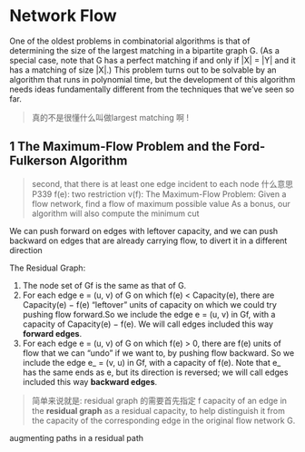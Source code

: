 # Network Flow

One of the oldest problems in combinatorial algorithms is that of determining the size of the largest matching in a bipartite graph G. (As a special
case, note that G has a perfect matching if and only if |X| = |Y| and it has a
matching of size |X|.) This problem turns out to be solvable by an algorithm
that runs in polynomial time, but the development of this algorithm needs
ideas fundamentally different from the techniques that we’ve seen so far.
> 真的不是很懂什么叫做largest matching 啊 !

##  1 The Maximum-Flow Problem and the Ford-Fulkerson Algorithm
> second, that there is at least one edge incident to each node 什么意思 P339
f(e): two restriction
v(f):
The Maximum-Flow Problem: Given a flow network, find a flow of maximum possible value
As a bonus, our algorithm will also compute the minimum cut

We can push forward on edges with leftover capacity, and we can push backward on edges that are
already carrying flow, to divert it in a different direction

The Residual Graph:
1. The node set of Gf is the same as that of G.
2. For each edge e = (u, v) of G on which f(e) < Capacity(e), there are Capacity(e) − f(e) “leftover” units of capacity on which we could try pushing flow forward.So we include the edge e = (u, v) in Gf, with a capacity of Capacity(e) − f(e). We will call edges included this way **forward edges**.
3. For each edge e = (u, v) of G on which f(e) > 0, there are f(e) units of flow that we can “undo” if we want to, by pushing flow backward. So we include the edge e_ = (v, u) in Gf, with a capacity of f(e). Note that e_ has the same ends as e, but its direction is reversed; we will call edges included this way **backward edges**.

> 简单来说就是: residual graph 的需要首先指定 f
capacity of an edge in the **residual graph** as a residual capacity, to help distinguish it from the capacity of the corresponding edge in the original flow network G.

augmenting paths in a residual path
 